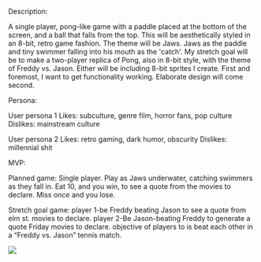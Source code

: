 

Description:

A single player, pong-like game with a paddle placed at the bottom of the screen, and a ball that falls from the top. This will be aesthetically styled in an 8-bit, retro game fashion. The theme will be
Jaws. Jaws as the paddle and tiny swimmer falling into his mouth as the 'catch'.
My stretch goal will be to make a two-player replica of Pong, also in 8-bit style, with the theme of Freddy vs. Jason. Either will be including 8-bit sprites I create.
First and foremost, I want to get functionality working. Elaborate design will come second.


Persona:

User persona 1
Likes: subculture, genre film, horror fans, pop culture
Dislikes:  mainstream culture

User persona 2
Likes: retro gaming, dark humor, obscurity
Dislikes: millennial shit

MVP:

Planned game: Single player. Play as Jaws underwater, catching swimmers as they fall in. Eat 10, and you win, to  see a quote from the movies to declare. Miss once and you lose.

Stretch goal game:
player 1-be Freddy beating Jason to see a quote from elm st. movies to declare.
player 2-Be Jason-beating Freddy to generate a quote Friday movies to declare.
objective of players to is beat each other in a “Freddy vs. Jason” tennis match.


![](https://cdn-images-1.medium.com/max/1200/1*YUE6mc-PzTlnkZYFZi5zlw.jpeg)
